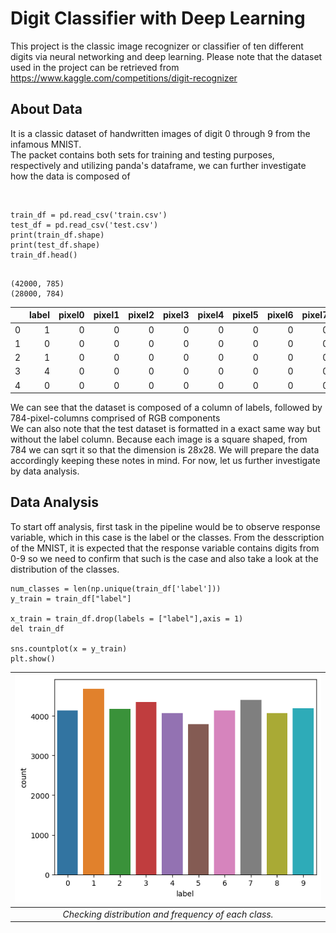 # Digit Classifier with Deep Learning

This project is the classic image recognizer or classifier of ten different digits via neural networking and deep learning.
Please note that the dataset used in the project can be retrieved from <a href>https://www.kaggle.com/competitions/digit-recognizer

## About Data
<p>It is a classic dataset of handwritten images of digit 0 through 9 from the infamous MNIST.<br>
The packet contains both sets for training and testing purposes, respectively and utilizing panda's dataframe, we can further investigate how the data is composed of </p>
<br>
  
```python3
train_df = pd.read_csv('train.csv')
test_df = pd.read_csv('test.csv')
print(train_df.shape)
print(test_df.shape)
train_df.head()
  
```
```
(42000, 785)
(28000, 784)
```

  
|    |   label |   pixel0 |   pixel1 |   pixel2 |   pixel3 |   pixel4 |   pixel5 |   pixel6 |   pixel7 |   pixel8 |   pixel9 |   pixel10 |   pixel11 |   pixel12 |   pixel13 |   pixel14 |   pixel15 |   pixel16 |   pixel17 |   pixel18 |   pixel19 |   pixel20 |   pixel21 |   pixel22 |   pixel23 |   pixel24 |   pixel25 |   pixel26 |   pixel27 |   pixel28 |   pixel29 |   pixel30 |   pixel31 |   pixel32 |   pixel33 |   pixel34 |   pixel35 |   pixel36 |   pixel37 |   pixel38 |   pixel39 |   pixel40 |   pixel41 |   pixel42 |   pixel43 |   pixel44 |   pixel45 |   pixel46 |   pixel47 |   pixel48 |   pixel49 |   pixel50 |   pixel51 |   pixel52 |   pixel53 |   pixel54 |   pixel55 |   pixel56 |   pixel57 |   pixel58 |   pixel59 |   pixel60 |   pixel61 |   pixel62 |   pixel63 |   pixel64 |   pixel65 |   pixel66 |   pixel67 |   pixel68 |   pixel69 |   pixel70 |   pixel71 |   pixel72 |   pixel73 |   pixel74 |   pixel75 |   pixel76 |   pixel77 |   pixel78 |   pixel79 |   pixel80 |   pixel81 |   pixel82 |   pixel83 |   pixel84 |   pixel85 |   pixel86 |   pixel87 |   pixel88 |   pixel89 |   pixel90 |   pixel91 |   pixel92 |   pixel93 |   pixel94 |   pixel95 |   pixel96 |   pixel97 |   pixel98 |   pixel99 |   pixel100 |   pixel101 |   pixel102 |   pixel103 |   pixel104 |   pixel105 |   pixel106 |   pixel107 |   pixel108 |   pixel109 |   pixel110 |   pixel111 |   pixel112 |   pixel113 |   pixel114 |   pixel115 |   pixel116 |   pixel117 |   pixel118 |   pixel119 |   pixel120 |   pixel121 |   pixel122 |   pixel123 |   pixel124 |   pixel125 |   pixel126 |   pixel127 |   pixel128 |   pixel129 |   pixel130 |   pixel131 |   pixel132 |   pixel133 |   pixel134 |   pixel135 |   pixel136 |   pixel137 |   pixel138 |   pixel139 |   pixel140 |   pixel141 |   pixel142 |   pixel143 |   pixel144 |   pixel145 |   pixel146 |   pixel147 |   pixel148 |   pixel149 |   pixel150 |   pixel151 |   pixel152 |   pixel153 |   pixel154 |   pixel155 |   pixel156 |   pixel157 |   pixel158 |   pixel159 |   pixel160 |   pixel161 |   pixel162 |   pixel163 |   pixel164 |   pixel165 |   pixel166 |   pixel167 |   pixel168 |   pixel169 |   pixel170 |   pixel171 |   pixel172 |   pixel173 |   pixel174 |   pixel175 |   pixel176 |   pixel177 |   pixel178 |   pixel179 |   pixel180 |   pixel181 |   pixel182 |   pixel183 |   pixel184 |   pixel185 |   pixel186 |   pixel187 |   pixel188 |   pixel189 |   pixel190 |   pixel191 |   pixel192 |   pixel193 |   pixel194 |   pixel195 |   pixel196 |   pixel197 |   pixel198 |   pixel199 |   pixel200 |   pixel201 |   pixel202 |   pixel203 |   pixel204 |   pixel205 |   pixel206 |   pixel207 |   pixel208 |   pixel209 |   pixel210 |   pixel211 |   pixel212 |   pixel213 |   pixel214 |   pixel215 |   pixel216 |   pixel217 |   pixel218 |   pixel219 |   pixel220 |   pixel221 |   pixel222 |   pixel223 |   pixel224 |   pixel225 |   pixel226 |   pixel227 |   pixel228 |   pixel229 |   pixel230 |   pixel231 |   pixel232 |   pixel233 |   pixel234 |   pixel235 |   pixel236 |   pixel237 |   pixel238 |   pixel239 |   pixel240 |   pixel241 |   pixel242 |   pixel243 |   pixel244 |   pixel245 |   pixel246 |   pixel247 |   pixel248 |   pixel249 |   pixel250 |   pixel251 |   pixel252 |   pixel253 |   pixel254 |   pixel255 |   pixel256 |   pixel257 |   pixel258 |   pixel259 |   pixel260 |   pixel261 |   pixel262 |   pixel263 |   pixel264 |   pixel265 |   pixel266 |   pixel267 |   pixel268 |   pixel269 |   pixel270 |   pixel271 |   pixel272 |   pixel273 |   pixel274 |   pixel275 |   pixel276 |   pixel277 |   pixel278 |   pixel279 |   pixel280 |   pixel281 |   pixel282 |   pixel283 |   pixel284 |   pixel285 |   pixel286 |   pixel287 |   pixel288 |   pixel289 |   pixel290 |   pixel291 |   pixel292 |   pixel293 |   pixel294 |   pixel295 |   pixel296 |   pixel297 |   pixel298 |   pixel299 |   pixel300 |   pixel301 |   pixel302 |   pixel303 |   pixel304 |   pixel305 |   pixel306 |   pixel307 |   pixel308 |   pixel309 |   pixel310 |   pixel311 |   pixel312 |   pixel313 |   pixel314 |   pixel315 |   pixel316 |   pixel317 |   pixel318 |   pixel319 |   pixel320 |   pixel321 |   pixel322 |   pixel323 |   pixel324 |   pixel325 |   pixel326 |   pixel327 |   pixel328 |   pixel329 |   pixel330 |   pixel331 |   pixel332 |   pixel333 |   pixel334 |   pixel335 |   pixel336 |   pixel337 |   pixel338 |   pixel339 |   pixel340 |   pixel341 |   pixel342 |   pixel343 |   pixel344 |   pixel345 |   pixel346 |   pixel347 |   pixel348 |   pixel349 |   pixel350 |   pixel351 |   pixel352 |   pixel353 |   pixel354 |   pixel355 |   pixel356 |   pixel357 |   pixel358 |   pixel359 |   pixel360 |   pixel361 |   pixel362 |   pixel363 |   pixel364 |   pixel365 |   pixel366 |   pixel367 |   pixel368 |   pixel369 |   pixel370 |   pixel371 |   pixel372 |   pixel373 |   pixel374 |   pixel375 |   pixel376 |   pixel377 |   pixel378 |   pixel379 |   pixel380 |   pixel381 |   pixel382 |   pixel383 |   pixel384 |   pixel385 |   pixel386 |   pixel387 |   pixel388 |   pixel389 |   pixel390 |   pixel391 |   pixel392 |   pixel393 |   pixel394 |   pixel395 |   pixel396 |   pixel397 |   pixel398 |   pixel399 |   pixel400 |   pixel401 |   pixel402 |   pixel403 |   pixel404 |   pixel405 |   pixel406 |   pixel407 |   pixel408 |   pixel409 |   pixel410 |   pixel411 |   pixel412 |   pixel413 |   pixel414 |   pixel415 |   pixel416 |   pixel417 |   pixel418 |   pixel419 |   pixel420 |   pixel421 |   pixel422 |   pixel423 |   pixel424 |   pixel425 |   pixel426 |   pixel427 |   pixel428 |   pixel429 |   pixel430 |   pixel431 |   pixel432 |   pixel433 |   pixel434 |   pixel435 |   pixel436 |   pixel437 |   pixel438 |   pixel439 |   pixel440 |   pixel441 |   pixel442 |   pixel443 |   pixel444 |   pixel445 |   pixel446 |   pixel447 |   pixel448 |   pixel449 |   pixel450 |   pixel451 |   pixel452 |   pixel453 |   pixel454 |   pixel455 |   pixel456 |   pixel457 |   pixel458 |   pixel459 |   pixel460 |   pixel461 |   pixel462 |   pixel463 |   pixel464 |   pixel465 |   pixel466 |   pixel467 |   pixel468 |   pixel469 |   pixel470 |   pixel471 |   pixel472 |   pixel473 |   pixel474 |   pixel475 |   pixel476 |   pixel477 |   pixel478 |   pixel479 |   pixel480 |   pixel481 |   pixel482 |   pixel483 |   pixel484 |   pixel485 |   pixel486 |   pixel487 |   pixel488 |   pixel489 |   pixel490 |   pixel491 |   pixel492 |   pixel493 |   pixel494 |   pixel495 |   pixel496 |   pixel497 |   pixel498 |   pixel499 |   pixel500 |   pixel501 |   pixel502 |   pixel503 |   pixel504 |   pixel505 |   pixel506 |   pixel507 |   pixel508 |   pixel509 |   pixel510 |   pixel511 |   pixel512 |   pixel513 |   pixel514 |   pixel515 |   pixel516 |   pixel517 |   pixel518 |   pixel519 |   pixel520 |   pixel521 |   pixel522 |   pixel523 |   pixel524 |   pixel525 |   pixel526 |   pixel527 |   pixel528 |   pixel529 |   pixel530 |   pixel531 |   pixel532 |   pixel533 |   pixel534 |   pixel535 |   pixel536 |   pixel537 |   pixel538 |   pixel539 |   pixel540 |   pixel541 |   pixel542 |   pixel543 |   pixel544 |   pixel545 |   pixel546 |   pixel547 |   pixel548 |   pixel549 |   pixel550 |   pixel551 |   pixel552 |   pixel553 |   pixel554 |   pixel555 |   pixel556 |   pixel557 |   pixel558 |   pixel559 |   pixel560 |   pixel561 |   pixel562 |   pixel563 |   pixel564 |   pixel565 |   pixel566 |   pixel567 |   pixel568 |   pixel569 |   pixel570 |   pixel571 |   pixel572 |   pixel573 |   pixel574 |   pixel575 |   pixel576 |   pixel577 |   pixel578 |   pixel579 |   pixel580 |   pixel581 |   pixel582 |   pixel583 |   pixel584 |   pixel585 |   pixel586 |   pixel587 |   pixel588 |   pixel589 |   pixel590 |   pixel591 |   pixel592 |   pixel593 |   pixel594 |   pixel595 |   pixel596 |   pixel597 |   pixel598 |   pixel599 |   pixel600 |   pixel601 |   pixel602 |   pixel603 |   pixel604 |   pixel605 |   pixel606 |   pixel607 |   pixel608 |   pixel609 |   pixel610 |   pixel611 |   pixel612 |   pixel613 |   pixel614 |   pixel615 |   pixel616 |   pixel617 |   pixel618 |   pixel619 |   pixel620 |   pixel621 |   pixel622 |   pixel623 |   pixel624 |   pixel625 |   pixel626 |   pixel627 |   pixel628 |   pixel629 |   pixel630 |   pixel631 |   pixel632 |   pixel633 |   pixel634 |   pixel635 |   pixel636 |   pixel637 |   pixel638 |   pixel639 |   pixel640 |   pixel641 |   pixel642 |   pixel643 |   pixel644 |   pixel645 |   pixel646 |   pixel647 |   pixel648 |   pixel649 |   pixel650 |   pixel651 |   pixel652 |   pixel653 |   pixel654 |   pixel655 |   pixel656 |   pixel657 |   pixel658 |   pixel659 |   pixel660 |   pixel661 |   pixel662 |   pixel663 |   pixel664 |   pixel665 |   pixel666 |   pixel667 |   pixel668 |   pixel669 |   pixel670 |   pixel671 |   pixel672 |   pixel673 |   pixel674 |   pixel675 |   pixel676 |   pixel677 |   pixel678 |   pixel679 |   pixel680 |   pixel681 |   pixel682 |   pixel683 |   pixel684 |   pixel685 |   pixel686 |   pixel687 |   pixel688 |   pixel689 |   pixel690 |   pixel691 |   pixel692 |   pixel693 |   pixel694 |   pixel695 |   pixel696 |   pixel697 |   pixel698 |   pixel699 |   pixel700 |   pixel701 |   pixel702 |   pixel703 |   pixel704 |   pixel705 |   pixel706 |   pixel707 |   pixel708 |   pixel709 |   pixel710 |   pixel711 |   pixel712 |   pixel713 |   pixel714 |   pixel715 |   pixel716 |   pixel717 |   pixel718 |   pixel719 |   pixel720 |   pixel721 |   pixel722 |   pixel723 |   pixel724 |   pixel725 |   pixel726 |   pixel727 |   pixel728 |   pixel729 |   pixel730 |   pixel731 |   pixel732 |   pixel733 |   pixel734 |   pixel735 |   pixel736 |   pixel737 |   pixel738 |   pixel739 |   pixel740 |   pixel741 |   pixel742 |   pixel743 |   pixel744 |   pixel745 |   pixel746 |   pixel747 |   pixel748 |   pixel749 |   pixel750 |   pixel751 |   pixel752 |   pixel753 |   pixel754 |   pixel755 |   pixel756 |   pixel757 |   pixel758 |   pixel759 |   pixel760 |   pixel761 |   pixel762 |   pixel763 |   pixel764 |   pixel765 |   pixel766 |   pixel767 |   pixel768 |   pixel769 |   pixel770 |   pixel771 |   pixel772 |   pixel773 |   pixel774 |   pixel775 |   pixel776 |   pixel777 |   pixel778 |   pixel779 |   pixel780 |   pixel781 |   pixel782 |   pixel783 |
|---:|--------:|---------:|---------:|---------:|---------:|---------:|---------:|---------:|---------:|---------:|---------:|----------:|----------:|----------:|----------:|----------:|----------:|----------:|----------:|----------:|----------:|----------:|----------:|----------:|----------:|----------:|----------:|----------:|----------:|----------:|----------:|----------:|----------:|----------:|----------:|----------:|----------:|----------:|----------:|----------:|----------:|----------:|----------:|----------:|----------:|----------:|----------:|----------:|----------:|----------:|----------:|----------:|----------:|----------:|----------:|----------:|----------:|----------:|----------:|----------:|----------:|----------:|----------:|----------:|----------:|----------:|----------:|----------:|----------:|----------:|----------:|----------:|----------:|----------:|----------:|----------:|----------:|----------:|----------:|----------:|----------:|----------:|----------:|----------:|----------:|----------:|----------:|----------:|----------:|----------:|----------:|----------:|----------:|----------:|----------:|----------:|----------:|----------:|----------:|----------:|----------:|-----------:|-----------:|-----------:|-----------:|-----------:|-----------:|-----------:|-----------:|-----------:|-----------:|-----------:|-----------:|-----------:|-----------:|-----------:|-----------:|-----------:|-----------:|-----------:|-----------:|-----------:|-----------:|-----------:|-----------:|-----------:|-----------:|-----------:|-----------:|-----------:|-----------:|-----------:|-----------:|-----------:|-----------:|-----------:|-----------:|-----------:|-----------:|-----------:|-----------:|-----------:|-----------:|-----------:|-----------:|-----------:|-----------:|-----------:|-----------:|-----------:|-----------:|-----------:|-----------:|-----------:|-----------:|-----------:|-----------:|-----------:|-----------:|-----------:|-----------:|-----------:|-----------:|-----------:|-----------:|-----------:|-----------:|-----------:|-----------:|-----------:|-----------:|-----------:|-----------:|-----------:|-----------:|-----------:|-----------:|-----------:|-----------:|-----------:|-----------:|-----------:|-----------:|-----------:|-----------:|-----------:|-----------:|-----------:|-----------:|-----------:|-----------:|-----------:|-----------:|-----------:|-----------:|-----------:|-----------:|-----------:|-----------:|-----------:|-----------:|-----------:|-----------:|-----------:|-----------:|-----------:|-----------:|-----------:|-----------:|-----------:|-----------:|-----------:|-----------:|-----------:|-----------:|-----------:|-----------:|-----------:|-----------:|-----------:|-----------:|-----------:|-----------:|-----------:|-----------:|-----------:|-----------:|-----------:|-----------:|-----------:|-----------:|-----------:|-----------:|-----------:|-----------:|-----------:|-----------:|-----------:|-----------:|-----------:|-----------:|-----------:|-----------:|-----------:|-----------:|-----------:|-----------:|-----------:|-----------:|-----------:|-----------:|-----------:|-----------:|-----------:|-----------:|-----------:|-----------:|-----------:|-----------:|-----------:|-----------:|-----------:|-----------:|-----------:|-----------:|-----------:|-----------:|-----------:|-----------:|-----------:|-----------:|-----------:|-----------:|-----------:|-----------:|-----------:|-----------:|-----------:|-----------:|-----------:|-----------:|-----------:|-----------:|-----------:|-----------:|-----------:|-----------:|-----------:|-----------:|-----------:|-----------:|-----------:|-----------:|-----------:|-----------:|-----------:|-----------:|-----------:|-----------:|-----------:|-----------:|-----------:|-----------:|-----------:|-----------:|-----------:|-----------:|-----------:|-----------:|-----------:|-----------:|-----------:|-----------:|-----------:|-----------:|-----------:|-----------:|-----------:|-----------:|-----------:|-----------:|-----------:|-----------:|-----------:|-----------:|-----------:|-----------:|-----------:|-----------:|-----------:|-----------:|-----------:|-----------:|-----------:|-----------:|-----------:|-----------:|-----------:|-----------:|-----------:|-----------:|-----------:|-----------:|-----------:|-----------:|-----------:|-----------:|-----------:|-----------:|-----------:|-----------:|-----------:|-----------:|-----------:|-----------:|-----------:|-----------:|-----------:|-----------:|-----------:|-----------:|-----------:|-----------:|-----------:|-----------:|-----------:|-----------:|-----------:|-----------:|-----------:|-----------:|-----------:|-----------:|-----------:|-----------:|-----------:|-----------:|-----------:|-----------:|-----------:|-----------:|-----------:|-----------:|-----------:|-----------:|-----------:|-----------:|-----------:|-----------:|-----------:|-----------:|-----------:|-----------:|-----------:|-----------:|-----------:|-----------:|-----------:|-----------:|-----------:|-----------:|-----------:|-----------:|-----------:|-----------:|-----------:|-----------:|-----------:|-----------:|-----------:|-----------:|-----------:|-----------:|-----------:|-----------:|-----------:|-----------:|-----------:|-----------:|-----------:|-----------:|-----------:|-----------:|-----------:|-----------:|-----------:|-----------:|-----------:|-----------:|-----------:|-----------:|-----------:|-----------:|-----------:|-----------:|-----------:|-----------:|-----------:|-----------:|-----------:|-----------:|-----------:|-----------:|-----------:|-----------:|-----------:|-----------:|-----------:|-----------:|-----------:|-----------:|-----------:|-----------:|-----------:|-----------:|-----------:|-----------:|-----------:|-----------:|-----------:|-----------:|-----------:|-----------:|-----------:|-----------:|-----------:|-----------:|-----------:|-----------:|-----------:|-----------:|-----------:|-----------:|-----------:|-----------:|-----------:|-----------:|-----------:|-----------:|-----------:|-----------:|-----------:|-----------:|-----------:|-----------:|-----------:|-----------:|-----------:|-----------:|-----------:|-----------:|-----------:|-----------:|-----------:|-----------:|-----------:|-----------:|-----------:|-----------:|-----------:|-----------:|-----------:|-----------:|-----------:|-----------:|-----------:|-----------:|-----------:|-----------:|-----------:|-----------:|-----------:|-----------:|-----------:|-----------:|-----------:|-----------:|-----------:|-----------:|-----------:|-----------:|-----------:|-----------:|-----------:|-----------:|-----------:|-----------:|-----------:|-----------:|-----------:|-----------:|-----------:|-----------:|-----------:|-----------:|-----------:|-----------:|-----------:|-----------:|-----------:|-----------:|-----------:|-----------:|-----------:|-----------:|-----------:|-----------:|-----------:|-----------:|-----------:|-----------:|-----------:|-----------:|-----------:|-----------:|-----------:|-----------:|-----------:|-----------:|-----------:|-----------:|-----------:|-----------:|-----------:|-----------:|-----------:|-----------:|-----------:|-----------:|-----------:|-----------:|-----------:|-----------:|-----------:|-----------:|-----------:|-----------:|-----------:|-----------:|-----------:|-----------:|-----------:|-----------:|-----------:|-----------:|-----------:|-----------:|-----------:|-----------:|-----------:|-----------:|-----------:|-----------:|-----------:|-----------:|-----------:|-----------:|-----------:|-----------:|-----------:|-----------:|-----------:|-----------:|-----------:|-----------:|-----------:|-----------:|-----------:|-----------:|-----------:|-----------:|-----------:|-----------:|-----------:|-----------:|-----------:|-----------:|-----------:|-----------:|-----------:|-----------:|-----------:|-----------:|-----------:|-----------:|-----------:|-----------:|-----------:|-----------:|-----------:|-----------:|-----------:|-----------:|-----------:|-----------:|-----------:|-----------:|-----------:|-----------:|-----------:|-----------:|-----------:|-----------:|-----------:|-----------:|-----------:|-----------:|-----------:|-----------:|-----------:|-----------:|-----------:|-----------:|-----------:|-----------:|-----------:|-----------:|-----------:|-----------:|-----------:|-----------:|-----------:|-----------:|-----------:|-----------:|-----------:|-----------:|-----------:|-----------:|-----------:|-----------:|-----------:|-----------:|-----------:|-----------:|-----------:|-----------:|-----------:|-----------:|-----------:|-----------:|-----------:|-----------:|-----------:|-----------:|-----------:|-----------:|-----------:|-----------:|-----------:|-----------:|-----------:|-----------:|-----------:|-----------:|-----------:|-----------:|-----------:|-----------:|-----------:|-----------:|-----------:|-----------:|-----------:|-----------:|-----------:|-----------:|-----------:|-----------:|-----------:|-----------:|-----------:|-----------:|-----------:|-----------:|-----------:|-----------:|-----------:|-----------:|-----------:|-----------:|-----------:|-----------:|-----------:|-----------:|-----------:|-----------:|-----------:|-----------:|-----------:|-----------:|-----------:|-----------:|-----------:|-----------:|-----------:|-----------:|-----------:|-----------:|-----------:|-----------:|-----------:|-----------:|-----------:|-----------:|-----------:|-----------:|-----------:|-----------:|-----------:|-----------:|-----------:|-----------:|-----------:|-----------:|-----------:|-----------:|-----------:|-----------:|-----------:|-----------:|-----------:|-----------:|-----------:|-----------:|-----------:|-----------:|-----------:|-----------:|-----------:|-----------:|-----------:|-----------:|-----------:|-----------:|-----------:|-----------:|-----------:|-----------:|-----------:|-----------:|-----------:|-----------:|-----------:|-----------:|
|  0 |       1 |        0 |        0 |        0 |        0 |        0 |        0 |        0 |        0 |        0 |        0 |         0 |         0 |         0 |         0 |         0 |         0 |         0 |         0 |         0 |         0 |         0 |         0 |         0 |         0 |         0 |         0 |         0 |         0 |         0 |         0 |         0 |         0 |         0 |         0 |         0 |         0 |         0 |         0 |         0 |         0 |         0 |         0 |         0 |         0 |         0 |         0 |         0 |         0 |         0 |         0 |         0 |         0 |         0 |         0 |         0 |         0 |         0 |         0 |         0 |         0 |         0 |         0 |         0 |         0 |         0 |         0 |         0 |         0 |         0 |         0 |         0 |         0 |         0 |         0 |         0 |         0 |         0 |         0 |         0 |         0 |         0 |         0 |         0 |         0 |         0 |         0 |         0 |         0 |         0 |         0 |         0 |         0 |         0 |         0 |         0 |         0 |         0 |         0 |         0 |         0 |          0 |          0 |          0 |          0 |          0 |          0 |          0 |          0 |          0 |          0 |          0 |          0 |          0 |          0 |          0 |          0 |          0 |          0 |          0 |          0 |          0 |          0 |          0 |          0 |          0 |          0 |          0 |          0 |          0 |          0 |          0 |          0 |        188 |        255 |         94 |          0 |          0 |          0 |          0 |          0 |          0 |          0 |          0 |          0 |          0 |          0 |          0 |          0 |          0 |          0 |          0 |          0 |          0 |          0 |          0 |          0 |          0 |          0 |          0 |        191 |        250 |        253 |         93 |          0 |          0 |          0 |          0 |          0 |          0 |          0 |          0 |          0 |          0 |          0 |          0 |          0 |          0 |          0 |          0 |          0 |          0 |          0 |          0 |          0 |          0 |          0 |        123 |        248 |        253 |        167 |         10 |          0 |          0 |          0 |          0 |          0 |          0 |          0 |          0 |          0 |          0 |          0 |          0 |          0 |          0 |          0 |          0 |          0 |          0 |          0 |          0 |          0 |          0 |         80 |        247 |        253 |        208 |         13 |          0 |          0 |          0 |          0 |          0 |          0 |          0 |          0 |          0 |          0 |          0 |          0 |          0 |          0 |          0 |          0 |          0 |          0 |          0 |          0 |          0 |          0 |         29 |        207 |        253 |        235 |         77 |          0 |          0 |          0 |          0 |          0 |          0 |          0 |          0 |          0 |          0 |          0 |          0 |          0 |          0 |          0 |          0 |          0 |          0 |          0 |          0 |          0 |          0 |         54 |        209 |        253 |        253 |         88 |          0 |          0 |          0 |          0 |          0 |          0 |          0 |          0 |          0 |          0 |          0 |          0 |          0 |          0 |          0 |          0 |          0 |          0 |          0 |          0 |          0 |          0 |         93 |        254 |        253 |        238 |        170 |         17 |          0 |          0 |          0 |          0 |          0 |          0 |          0 |          0 |          0 |          0 |          0 |          0 |          0 |          0 |          0 |          0 |          0 |          0 |          0 |          0 |          0 |         23 |        210 |        254 |        253 |        159 |          0 |          0 |          0 |          0 |          0 |          0 |          0 |          0 |          0 |          0 |          0 |          0 |          0 |          0 |          0 |          0 |          0 |          0 |          0 |          0 |          0 |          0 |         16 |        209 |        253 |        254 |        240 |         81 |          0 |          0 |          0 |          0 |          0 |          0 |          0 |          0 |          0 |          0 |          0 |          0 |          0 |          0 |          0 |          0 |          0 |          0 |          0 |          0 |          0 |          0 |         27 |        253 |        253 |        254 |         13 |          0 |          0 |          0 |          0 |          0 |          0 |          0 |          0 |          0 |          0 |          0 |          0 |          0 |          0 |          0 |          0 |          0 |          0 |          0 |          0 |          0 |          0 |         20 |        206 |        254 |        254 |        198 |          7 |          0 |          0 |          0 |          0 |          0 |          0 |          0 |          0 |          0 |          0 |          0 |          0 |          0 |          0 |          0 |          0 |          0 |          0 |          0 |          0 |          0 |          0 |        168 |        253 |        253 |        196 |          7 |          0 |          0 |          0 |          0 |          0 |          0 |          0 |          0 |          0 |          0 |          0 |          0 |          0 |          0 |          0 |          0 |          0 |          0 |          0 |          0 |          0 |          0 |         20 |        203 |        253 |        248 |         76 |          0 |          0 |          0 |          0 |          0 |          0 |          0 |          0 |          0 |          0 |          0 |          0 |          0 |          0 |          0 |          0 |          0 |          0 |          0 |          0 |          0 |          0 |         22 |        188 |        253 |        245 |         93 |          0 |          0 |          0 |          0 |          0 |          0 |          0 |          0 |          0 |          0 |          0 |          0 |          0 |          0 |          0 |          0 |          0 |          0 |          0 |          0 |          0 |          0 |          0 |        103 |        253 |        253 |        191 |          0 |          0 |          0 |          0 |          0 |          0 |          0 |          0 |          0 |          0 |          0 |          0 |          0 |          0 |          0 |          0 |          0 |          0 |          0 |          0 |          0 |          0 |          0 |         89 |        240 |        253 |        195 |         25 |          0 |          0 |          0 |          0 |          0 |          0 |          0 |          0 |          0 |          0 |          0 |          0 |          0 |          0 |          0 |          0 |          0 |          0 |          0 |          0 |          0 |          0 |         15 |        220 |        253 |        253 |         80 |          0 |          0 |          0 |          0 |          0 |          0 |          0 |          0 |          0 |          0 |          0 |          0 |          0 |          0 |          0 |          0 |          0 |          0 |          0 |          0 |          0 |          0 |          0 |         94 |        253 |        253 |        253 |         94 |          0 |          0 |          0 |          0 |          0 |          0 |          0 |          0 |          0 |          0 |          0 |          0 |          0 |          0 |          0 |          0 |          0 |          0 |          0 |          0 |          0 |          0 |          0 |         89 |        251 |        253 |        250 |        131 |          0 |          0 |          0 |          0 |          0 |          0 |          0 |          0 |          0 |          0 |          0 |          0 |          0 |          0 |          0 |          0 |          0 |          0 |          0 |          0 |          0 |          0 |          0 |          0 |        214 |        218 |         95 |          0 |          0 |          0 |          0 |          0 |          0 |          0 |          0 |          0 |          0 |          0 |          0 |          0 |          0 |          0 |          0 |          0 |          0 |          0 |          0 |          0 |          0 |          0 |          0 |          0 |          0 |          0 |          0 |          0 |          0 |          0 |          0 |          0 |          0 |          0 |          0 |          0 |          0 |          0 |          0 |          0 |          0 |          0 |          0 |          0 |          0 |          0 |          0 |          0 |          0 |          0 |          0 |          0 |          0 |          0 |          0 |          0 |          0 |          0 |          0 |          0 |          0 |          0 |          0 |          0 |          0 |          0 |          0 |          0 |          0 |          0 |          0 |          0 |          0 |          0 |          0 |          0 |          0 |          0 |          0 |          0 |          0 |          0 |          0 |          0 |          0 |          0 |          0 |          0 |          0 |          0 |          0 |          0 |          0 |          0 |          0 |          0 |          0 |          0 |          0 |          0 |          0 |          0 |          0 |          0 |          0 |          0 |          0 |          0 |          0 |          0 |          0 |          0 |          0 |          0 |          0 |          0 |          0 |          0 |          0 |          0 |          0 |          0 |          0 |          0 |          0 |          0 |          0 |          0 |
|  1 |       0 |        0 |        0 |        0 |        0 |        0 |        0 |        0 |        0 |        0 |        0 |         0 |         0 |         0 |         0 |         0 |         0 |         0 |         0 |         0 |         0 |         0 |         0 |         0 |         0 |         0 |         0 |         0 |         0 |         0 |         0 |         0 |         0 |         0 |         0 |         0 |         0 |         0 |         0 |         0 |         0 |         0 |         0 |         0 |         0 |         0 |         0 |         0 |         0 |         0 |         0 |         0 |         0 |         0 |         0 |         0 |         0 |         0 |         0 |         0 |         0 |         0 |         0 |         0 |         0 |         0 |         0 |         0 |         0 |         0 |         0 |         0 |         0 |         0 |         0 |         0 |         0 |         0 |         0 |         0 |         0 |         0 |         0 |         0 |         0 |         0 |         0 |         0 |         0 |         0 |         0 |         0 |         0 |         0 |         0 |         0 |         0 |         0 |         0 |         0 |         0 |          0 |          0 |          0 |          0 |          0 |          0 |          0 |          0 |          0 |          0 |          0 |          0 |          0 |          0 |          0 |          0 |          0 |          0 |          0 |          0 |          0 |          0 |         18 |         30 |        137 |        137 |        192 |         86 |         72 |          1 |          0 |          0 |          0 |          0 |          0 |          0 |          0 |          0 |          0 |          0 |          0 |          0 |          0 |          0 |          0 |          0 |          0 |          0 |         13 |         86 |        250 |        254 |        254 |        254 |        254 |        217 |        246 |        151 |         32 |          0 |          0 |          0 |          0 |          0 |          0 |          0 |          0 |          0 |          0 |          0 |          0 |          0 |          0 |          0 |          0 |         16 |        179 |        254 |        254 |        254 |        254 |        254 |        254 |        254 |        254 |        254 |        231 |         54 |         15 |          0 |          0 |          0 |          0 |          0 |          0 |          0 |          0 |          0 |          0 |          0 |          0 |          0 |          0 |         72 |        254 |        254 |        254 |        254 |        254 |        254 |        254 |        254 |        254 |        254 |        254 |        254 |        104 |          0 |          0 |          0 |          0 |          0 |          0 |          0 |          0 |          0 |          0 |          0 |          0 |          0 |         61 |        191 |        254 |        254 |        254 |        254 |        254 |        109 |         83 |        199 |        254 |        254 |        254 |        254 |        243 |         85 |          0 |          0 |          0 |          0 |          0 |          0 |          0 |          0 |          0 |          0 |          0 |          0 |        172 |        254 |        254 |        254 |        202 |        147 |        147 |         45 |          0 |         11 |         29 |        200 |        254 |        254 |        254 |        171 |          0 |          0 |          0 |          0 |          0 |          0 |          0 |          0 |          0 |          0 |          0 |          1 |        174 |        254 |        254 |         89 |         67 |          0 |          0 |          0 |          0 |          0 |          0 |        128 |        252 |        254 |        254 |        212 |         76 |          0 |          0 |          0 |          0 |          0 |          0 |          0 |          0 |          0 |          0 |         47 |        254 |        254 |        254 |         29 |          0 |          0 |          0 |          0 |          0 |          0 |          0 |          0 |         83 |        254 |        254 |        254 |        153 |          0 |          0 |          0 |          0 |          0 |          0 |          0 |          0 |          0 |          0 |         80 |        254 |        254 |        240 |         24 |          0 |          0 |          0 |          0 |          0 |          0 |          0 |          0 |         25 |        240 |        254 |        254 |        153 |          0 |          0 |          0 |          0 |          0 |          0 |          0 |          0 |          0 |          0 |         64 |        254 |        254 |        186 |          7 |          0 |          0 |          0 |          0 |          0 |          0 |          0 |          0 |          0 |        166 |        254 |        254 |        224 |         12 |          0 |          0 |          0 |          0 |          0 |          0 |          0 |          0 |         14 |        232 |        254 |        254 |        254 |         29 |          0 |          0 |          0 |          0 |          0 |          0 |          0 |          0 |          0 |         75 |        254 |        254 |        254 |         17 |          0 |          0 |          0 |          0 |          0 |          0 |          0 |          0 |         18 |        254 |        254 |        254 |        254 |         29 |          0 |          0 |          0 |          0 |          0 |          0 |          0 |          0 |          0 |         48 |        254 |        254 |        254 |         17 |          0 |          0 |          0 |          0 |          0 |          0 |          0 |          0 |          2 |        163 |        254 |        254 |        254 |         29 |          0 |          0 |          0 |          0 |          0 |          0 |          0 |          0 |          0 |         48 |        254 |        254 |        254 |         17 |          0 |          0 |          0 |          0 |          0 |          0 |          0 |          0 |          0 |         94 |        254 |        254 |        254 |        200 |         12 |          0 |          0 |          0 |          0 |          0 |          0 |          0 |         16 |        209 |        254 |        254 |        150 |          1 |          0 |          0 |          0 |          0 |          0 |          0 |          0 |          0 |          0 |         15 |        206 |        254 |        254 |        254 |        202 |         66 |          0 |          0 |          0 |          0 |          0 |         21 |        161 |        254 |        254 |        245 |         31 |          0 |          0 |          0 |          0 |          0 |          0 |          0 |          0 |          0 |          0 |          0 |         60 |        212 |        254 |        254 |        254 |        194 |         48 |         48 |         34 |         41 |         48 |        209 |        254 |        254 |        254 |        171 |          0 |          0 |          0 |          0 |          0 |          0 |          0 |          0 |          0 |          0 |          0 |          0 |          0 |         86 |        243 |        254 |        254 |        254 |        254 |        254 |        233 |        243 |        254 |        254 |        254 |        254 |        254 |         86 |          0 |          0 |          0 |          0 |          0 |          0 |          0 |          0 |          0 |          0 |          0 |          0 |          0 |          0 |        114 |        254 |        254 |        254 |        254 |        254 |        254 |        254 |        254 |        254 |        254 |        239 |         86 |         11 |          0 |          0 |          0 |          0 |          0 |          0 |          0 |          0 |          0 |          0 |          0 |          0 |          0 |          0 |         13 |        182 |        254 |        254 |        254 |        254 |        254 |        254 |        254 |        254 |        243 |         70 |          0 |          0 |          0 |          0 |          0 |          0 |          0 |          0 |          0 |          0 |          0 |          0 |          0 |          0 |          0 |          0 |          0 |          8 |         76 |        146 |        254 |        255 |        254 |        255 |        146 |         19 |         15 |          0 |          0 |          0 |          0 |          0 |          0 |          0 |          0 |          0 |          0 |          0 |          0 |          0 |          0 |          0 |          0 |          0 |          0 |          0 |          0 |          0 |          0 |          0 |          0 |          0 |          0 |          0 |          0 |          0 |          0 |          0 |          0 |          0 |          0 |          0 |          0 |          0 |          0 |          0 |          0 |          0 |          0 |          0 |          0 |          0 |          0 |          0 |          0 |          0 |          0 |          0 |          0 |          0 |          0 |          0 |          0 |          0 |          0 |          0 |          0 |          0 |          0 |          0 |          0 |          0 |          0 |          0 |          0 |          0 |          0 |          0 |          0 |          0 |          0 |          0 |          0 |          0 |          0 |          0 |          0 |          0 |          0 |          0 |          0 |          0 |          0 |          0 |          0 |          0 |          0 |          0 |          0 |          0 |          0 |          0 |          0 |          0 |          0 |          0 |          0 |          0 |          0 |          0 |          0 |          0 |          0 |          0 |          0 |          0 |          0 |          0 |          0 |          0 |          0 |          0 |          0 |          0 |          0 |          0 |          0 |          0 |
|  2 |       1 |        0 |        0 |        0 |        0 |        0 |        0 |        0 |        0 |        0 |        0 |         0 |         0 |         0 |         0 |         0 |         0 |         0 |         0 |         0 |         0 |         0 |         0 |         0 |         0 |         0 |         0 |         0 |         0 |         0 |         0 |         0 |         0 |         0 |         0 |         0 |         0 |         0 |         0 |         0 |         0 |         0 |         0 |         0 |         0 |         0 |         0 |         0 |         0 |         0 |         0 |         0 |         0 |         0 |         0 |         0 |         0 |         0 |         0 |         0 |         0 |         0 |         0 |         0 |         0 |         0 |         0 |         0 |         0 |         0 |         0 |         0 |         0 |         0 |         0 |         0 |         0 |         0 |         0 |         0 |         0 |         0 |         0 |         0 |         0 |         0 |         0 |         0 |         0 |         0 |         0 |         0 |         0 |         0 |         0 |         0 |         0 |         0 |         0 |         0 |         0 |          0 |          0 |          0 |          0 |          0 |          0 |          0 |          0 |          0 |          0 |          0 |          0 |          0 |          0 |          0 |          0 |          0 |          0 |          0 |          0 |          0 |          0 |          0 |          0 |          3 |        141 |        139 |          3 |          0 |          0 |          0 |          0 |          0 |          0 |          0 |          0 |          0 |          0 |          0 |          0 |          0 |          0 |          0 |          0 |          0 |          0 |          0 |          0 |          0 |          0 |          0 |          0 |          9 |        254 |        254 |          8 |          0 |          0 |          0 |          0 |          0 |          0 |          0 |          0 |          0 |          0 |          0 |          0 |          0 |          0 |          0 |          0 |          0 |          0 |          0 |          0 |          0 |          0 |          0 |          0 |          9 |        254 |        254 |          8 |          0 |          0 |          0 |          0 |          0 |          0 |          0 |          0 |          0 |          0 |          0 |          0 |          0 |          0 |          0 |          0 |          0 |          0 |          0 |          0 |          0 |          0 |          0 |          0 |          9 |        254 |        254 |        106 |          0 |          0 |          0 |          0 |          0 |          0 |          0 |          0 |          0 |          0 |          0 |          0 |          0 |          0 |          0 |          0 |          0 |          0 |          0 |          0 |          0 |          0 |          0 |          0 |          9 |        254 |        254 |        184 |          0 |          0 |          0 |          0 |          0 |          0 |          0 |          0 |          0 |          0 |          0 |          0 |          0 |          0 |          0 |          0 |          0 |          0 |          0 |          0 |          0 |          0 |          0 |          0 |          9 |        254 |        254 |        184 |          0 |          0 |          0 |          0 |          0 |          0 |          0 |          0 |          0 |          0 |          0 |          0 |          0 |          0 |          0 |          0 |          0 |          0 |          0 |          0 |          0 |          0 |          0 |          0 |          9 |        254 |        254 |        184 |          0 |          0 |          0 |          0 |          0 |          0 |          0 |          0 |          0 |          0 |          0 |          0 |          0 |          0 |          0 |          0 |          0 |          0 |          0 |          0 |          0 |          0 |          0 |          0 |          6 |        185 |        254 |        184 |          0 |          0 |          0 |          0 |          0 |          0 |          0 |          0 |          0 |          0 |          0 |          0 |          0 |          0 |          0 |          0 |          0 |          0 |          0 |          0 |          0 |          0 |          0 |          0 |          0 |         89 |        254 |        184 |          0 |          0 |          0 |          0 |          0 |          0 |          0 |          0 |          0 |          0 |          0 |          0 |          0 |          0 |          0 |          0 |          0 |          0 |          0 |          0 |          0 |          0 |          0 |          0 |          4 |        146 |        254 |        184 |          0 |          0 |          0 |          0 |          0 |          0 |          0 |          0 |          0 |          0 |          0 |          0 |          0 |          0 |          0 |          0 |          0 |          0 |          0 |          0 |          0 |          0 |          0 |          0 |          9 |        254 |        254 |        184 |          0 |          0 |          0 |          0 |          0 |          0 |          0 |          0 |          0 |          0 |          0 |          0 |          0 |          0 |          0 |          0 |          0 |          0 |          0 |          0 |          0 |          0 |          0 |          0 |          9 |        254 |        254 |        184 |          0 |          0 |          0 |          0 |          0 |          0 |          0 |          0 |          0 |          0 |          0 |          0 |          0 |          0 |          0 |          0 |          0 |          0 |          0 |          0 |          0 |          0 |          0 |          0 |          9 |        254 |        254 |        184 |          0 |          0 |          0 |          0 |          0 |          0 |          0 |          0 |          0 |          0 |          0 |          0 |          0 |          0 |          0 |          0 |          0 |          0 |          0 |          0 |          0 |          0 |          0 |          0 |          9 |        254 |        254 |        184 |          0 |          0 |          0 |          0 |          0 |          0 |          0 |          0 |          0 |          0 |          0 |          0 |          0 |          0 |          0 |          0 |          0 |          0 |          0 |          0 |          0 |          0 |          0 |          0 |          9 |        254 |        254 |        184 |          0 |          0 |          0 |          0 |          0 |          0 |          0 |          0 |          0 |          0 |          0 |          0 |          0 |          0 |          0 |          0 |          0 |          0 |          0 |          0 |          0 |          0 |          0 |          0 |        156 |        254 |        254 |        184 |          0 |          0 |          0 |          0 |          0 |          0 |          0 |          0 |          0 |          0 |          0 |          0 |          0 |          0 |          0 |          0 |          0 |          0 |          0 |          0 |          0 |          0 |          0 |          0 |        185 |        255 |        255 |        184 |          0 |          0 |          0 |          0 |          0 |          0 |          0 |          0 |          0 |          0 |          0 |          0 |          0 |          0 |          0 |          0 |          0 |          0 |          0 |          0 |          0 |          0 |          0 |          0 |        185 |        254 |        254 |        184 |          0 |          0 |          0 |          0 |          0 |          0 |          0 |          0 |          0 |          0 |          0 |          0 |          0 |          0 |          0 |          0 |          0 |          0 |          0 |          0 |          0 |          0 |          0 |          0 |        185 |        254 |        254 |        184 |          0 |          0 |          0 |          0 |          0 |          0 |          0 |          0 |          0 |          0 |          0 |          0 |          0 |          0 |          0 |          0 |          0 |          0 |          0 |          0 |          0 |          0 |          0 |          0 |         63 |        254 |        254 |         62 |          0 |          0 |          0 |          0 |          0 |          0 |          0 |          0 |          0 |          0 |          0 |          0 |          0 |          0 |          0 |          0 |          0 |          0 |          0 |          0 |          0 |          0 |          0 |          0 |          0 |          0 |          0 |          0 |          0 |          0 |          0 |          0 |          0 |          0 |          0 |          0 |          0 |          0 |          0 |          0 |          0 |          0 |          0 |          0 |          0 |          0 |          0 |          0 |          0 |          0 |          0 |          0 |          0 |          0 |          0 |          0 |          0 |          0 |          0 |          0 |          0 |          0 |          0 |          0 |          0 |          0 |          0 |          0 |          0 |          0 |          0 |          0 |          0 |          0 |          0 |          0 |          0 |          0 |          0 |          0 |          0 |          0 |          0 |          0 |          0 |          0 |          0 |          0 |          0 |          0 |          0 |          0 |          0 |          0 |          0 |          0 |          0 |          0 |          0 |          0 |          0 |          0 |          0 |          0 |          0 |          0 |          0 |          0 |          0 |          0 |          0 |          0 |          0 |          0 |          0 |          0 |          0 |          0 |          0 |          0 |          0 |          0 |          0 |          0 |
|  3 |       4 |        0 |        0 |        0 |        0 |        0 |        0 |        0 |        0 |        0 |        0 |         0 |         0 |         0 |         0 |         0 |         0 |         0 |         0 |         0 |         0 |         0 |         0 |         0 |         0 |         0 |         0 |         0 |         0 |         0 |         0 |         0 |         0 |         0 |         0 |         0 |         0 |         0 |         0 |         0 |         0 |         0 |         0 |         0 |         0 |         0 |         0 |         0 |         0 |         0 |         0 |         0 |         0 |         0 |         0 |         0 |         0 |         0 |         0 |         0 |         0 |         0 |         0 |         0 |         0 |         0 |         0 |         0 |         0 |         0 |         0 |         0 |         0 |         0 |         0 |         0 |         0 |         0 |         0 |         0 |         0 |         0 |         0 |         0 |         0 |         0 |         0 |         0 |         0 |         0 |         0 |         0 |         0 |         0 |         0 |         0 |         0 |         0 |         0 |         0 |         0 |          0 |          0 |          0 |          0 |          0 |          0 |          0 |          0 |          0 |          0 |          0 |          0 |          0 |          0 |          0 |          0 |          0 |          0 |          0 |          0 |          0 |          0 |          0 |          0 |          0 |          0 |          0 |          0 |          0 |          0 |          0 |          0 |          0 |          0 |          0 |          0 |          0 |          0 |          0 |          0 |          0 |          0 |          0 |          0 |          0 |          0 |        220 |        179 |          6 |          0 |          0 |          0 |          0 |          0 |          0 |          0 |          0 |          9 |         77 |          0 |          0 |          0 |          0 |          0 |          0 |          0 |          0 |          0 |          0 |          0 |          0 |          0 |          0 |          0 |         28 |        247 |         17 |          0 |          0 |          0 |          0 |          0 |          0 |          0 |          0 |         27 |        202 |          0 |          0 |          0 |          0 |          0 |          0 |          0 |          0 |          0 |          0 |          0 |          0 |          0 |          0 |          0 |          0 |        242 |        155 |          0 |          0 |          0 |          0 |          0 |          0 |          0 |          0 |         27 |        254 |         63 |          0 |          0 |          0 |          0 |          0 |          0 |          0 |          0 |          0 |          0 |          0 |          0 |          0 |          0 |          0 |        160 |        207 |          6 |          0 |          0 |          0 |          0 |          0 |          0 |          0 |         27 |        254 |         65 |          0 |          0 |          0 |          0 |          0 |          0 |          0 |          0 |          0 |          0 |          0 |          0 |          0 |          0 |          0 |        127 |        254 |         21 |          0 |          0 |          0 |          0 |          0 |          0 |          0 |         20 |        239 |         65 |          0 |          0 |          0 |          0 |          0 |          0 |          0 |          0 |          0 |          0 |          0 |          0 |          0 |          0 |          0 |         77 |        254 |         21 |          0 |          0 |          0 |          0 |          0 |          0 |          0 |          0 |        195 |         65 |          0 |          0 |          0 |          0 |          0 |          0 |          0 |          0 |          0 |          0 |          0 |          0 |          0 |          0 |          0 |         70 |        254 |         21 |          0 |          0 |          0 |          0 |          0 |          0 |          0 |          0 |        195 |        142 |          0 |          0 |          0 |          0 |          0 |          0 |          0 |          0 |          0 |          0 |          0 |          0 |          0 |          0 |          0 |         56 |        251 |         21 |          0 |          0 |          0 |          0 |          0 |          0 |          0 |          0 |        195 |        227 |          0 |          0 |          0 |          0 |          0 |          0 |          0 |          0 |          0 |          0 |          0 |          0 |          0 |          0 |          0 |          0 |        222 |        153 |          5 |          0 |          0 |          0 |          0 |          0 |          0 |          0 |        120 |        240 |         13 |          0 |          0 |          0 |          0 |          0 |          0 |          0 |          0 |          0 |          0 |          0 |          0 |          0 |          0 |          0 |         67 |        251 |         40 |          0 |          0 |          0 |          0 |          0 |          0 |          0 |         94 |        255 |         69 |          0 |          0 |          0 |          0 |          0 |          0 |          0 |          0 |          0 |          0 |          0 |          0 |          0 |          0 |          0 |          0 |        234 |        184 |          0 |          0 |          0 |          0 |          0 |          0 |          0 |         19 |        245 |         69 |          0 |          0 |          0 |          0 |          0 |          0 |          0 |          0 |          0 |          0 |          0 |          0 |          0 |          0 |          0 |          0 |        234 |        169 |          0 |          0 |          0 |          0 |          0 |          0 |          0 |          3 |        199 |        182 |         10 |          0 |          0 |          0 |          0 |          0 |          0 |          0 |          0 |          0 |          0 |          0 |          0 |          0 |          0 |          0 |        154 |        205 |          4 |          0 |          0 |         26 |         72 |        128 |        203 |        208 |        254 |        254 |        131 |          0 |          0 |          0 |          0 |          0 |          0 |          0 |          0 |          0 |          0 |          0 |          0 |          0 |          0 |          0 |         61 |        254 |        129 |        113 |        186 |        245 |        251 |        189 |         75 |         56 |        136 |        254 |         73 |          0 |          0 |          0 |          0 |          0 |          0 |          0 |          0 |          0 |          0 |          0 |          0 |          0 |          0 |          0 |         15 |        216 |        233 |        233 |        159 |        104 |         52 |          0 |          0 |          0 |         38 |        254 |         73 |          0 |          0 |          0 |          0 |          0 |          0 |          0 |          0 |          0 |          0 |          0 |          0 |          0 |          0 |          0 |          0 |          0 |          0 |          0 |          0 |          0 |          0 |          0 |          0 |          0 |         18 |        254 |         73 |          0 |          0 |          0 |          0 |          0 |          0 |          0 |          0 |          0 |          0 |          0 |          0 |          0 |          0 |          0 |          0 |          0 |          0 |          0 |          0 |          0 |          0 |          0 |          0 |          0 |         18 |        254 |         73 |          0 |          0 |          0 |          0 |          0 |          0 |          0 |          0 |          0 |          0 |          0 |          0 |          0 |          0 |          0 |          0 |          0 |          0 |          0 |          0 |          0 |          0 |          0 |          0 |          0 |          5 |        206 |        106 |          0 |          0 |          0 |          0 |          0 |          0 |          0 |          0 |          0 |          0 |          0 |          0 |          0 |          0 |          0 |          0 |          0 |          0 |          0 |          0 |          0 |          0 |          0 |          0 |          0 |          0 |        186 |        159 |          0 |          0 |          0 |          0 |          0 |          0 |          0 |          0 |          0 |          0 |          0 |          0 |          0 |          0 |          0 |          0 |          0 |          0 |          0 |          0 |          0 |          0 |          0 |          0 |          0 |          6 |        209 |        101 |          0 |          0 |          0 |          0 |          0 |          0 |          0 |          0 |          0 |          0 |          0 |          0 |          0 |          0 |          0 |          0 |          0 |          0 |          0 |          0 |          0 |          0 |          0 |          0 |          0 |          0 |          0 |          0 |          0 |          0 |          0 |          0 |          0 |          0 |          0 |          0 |          0 |          0 |          0 |          0 |          0 |          0 |          0 |          0 |          0 |          0 |          0 |          0 |          0 |          0 |          0 |          0 |          0 |          0 |          0 |          0 |          0 |          0 |          0 |          0 |          0 |          0 |          0 |          0 |          0 |          0 |          0 |          0 |          0 |          0 |          0 |          0 |          0 |          0 |          0 |          0 |          0 |          0 |          0 |          0 |          0 |          0 |          0 |          0 |          0 |          0 |          0 |          0 |          0 |          0 |
|  4 |       0 |        0 |        0 |        0 |        0 |        0 |        0 |        0 |        0 |        0 |        0 |         0 |         0 |         0 |         0 |         0 |         0 |         0 |         0 |         0 |         0 |         0 |         0 |         0 |         0 |         0 |         0 |         0 |         0 |         0 |         0 |         0 |         0 |         0 |         0 |         0 |         0 |         0 |         0 |         0 |         0 |         0 |         0 |         0 |         0 |         0 |         0 |         0 |         0 |         0 |         0 |         0 |         0 |         0 |         0 |         0 |         0 |         0 |         0 |         0 |         0 |         0 |         0 |         0 |         0 |         0 |         0 |         0 |         0 |         0 |         0 |         0 |         0 |         0 |         0 |         0 |         0 |         0 |         0 |         0 |         0 |         0 |         0 |         0 |         0 |         0 |         0 |         0 |         0 |         0 |         0 |         0 |         0 |         0 |         0 |         0 |         0 |         0 |         0 |         0 |         0 |          0 |          0 |          0 |          0 |          0 |          0 |          0 |          0 |          0 |          0 |          0 |          0 |          0 |          0 |          0 |          0 |          0 |          0 |          0 |          0 |          0 |          1 |         25 |        130 |        155 |        254 |        254 |        254 |        157 |         30 |          2 |          0 |          0 |          0 |          0 |          0 |          0 |          0 |          0 |          0 |          0 |          0 |          0 |          0 |          0 |          0 |          0 |          0 |          8 |        103 |        253 |        253 |        253 |        253 |        253 |        253 |        253 |        253 |        114 |          2 |          0 |          0 |          0 |          0 |          0 |          0 |          0 |          0 |          0 |          0 |          0 |          0 |          0 |          0 |          0 |         11 |        208 |        253 |        253 |        253 |        253 |        253 |        253 |        253 |        253 |        253 |        253 |        107 |          0 |          0 |          0 |          0 |          0 |          0 |          0 |          0 |          0 |          0 |          0 |          0 |          0 |          0 |          0 |         31 |        253 |        253 |        253 |        253 |        253 |        253 |        253 |        253 |        253 |        253 |        253 |        215 |        101 |          3 |          0 |          0 |          0 |          0 |          0 |          0 |          0 |          0 |          0 |          0 |          0 |          0 |         23 |        210 |        253 |        253 |        253 |        248 |        161 |        222 |        222 |        246 |        253 |        253 |        253 |        253 |        253 |         39 |          0 |          0 |          0 |          0 |          0 |          0 |          0 |          0 |          0 |          0 |          0 |          0 |        136 |        253 |        253 |        253 |        229 |         77 |          0 |          0 |          0 |         70 |        218 |        253 |        253 |        253 |        253 |        215 |         91 |          0 |          0 |          0 |          0 |          0 |          0 |          0 |          0 |          0 |          0 |          5 |        214 |        253 |        253 |        253 |        195 |          0 |          0 |          0 |          0 |          0 |        104 |        224 |        253 |        253 |        253 |        253 |        215 |         29 |          0 |          0 |          0 |          0 |          0 |          0 |          0 |          0 |          0 |        116 |        253 |        253 |        253 |        247 |         75 |          0 |          0 |          0 |          0 |          0 |          0 |         26 |        200 |        253 |        253 |        253 |        253 |        216 |          4 |          0 |          0 |          0 |          0 |          0 |          0 |          0 |          0 |        254 |        253 |        253 |        253 |        195 |          0 |          0 |          0 |          0 |          0 |          0 |          0 |          0 |         26 |        200 |        253 |        253 |        253 |        253 |          5 |          0 |          0 |          0 |          0 |          0 |          0 |          0 |          0 |        254 |        253 |        253 |        253 |         99 |          0 |          0 |          0 |          0 |          0 |          0 |          0 |          0 |          0 |         25 |        231 |        253 |        253 |        253 |         36 |          0 |          0 |          0 |          0 |          0 |          0 |          0 |          0 |        254 |        253 |        253 |        253 |         99 |          0 |          0 |          0 |          0 |          0 |          0 |          0 |          0 |          0 |          0 |        223 |        253 |        253 |        253 |        129 |          0 |          0 |          0 |          0 |          0 |          0 |          0 |          0 |        254 |        253 |        253 |        253 |         99 |          0 |          0 |          0 |          0 |          0 |          0 |          0 |          0 |          0 |          0 |        127 |        253 |        253 |        253 |        129 |          0 |          0 |          0 |          0 |          0 |          0 |          0 |          0 |        254 |        253 |        253 |        253 |         99 |          0 |          0 |          0 |          0 |          0 |          0 |          0 |          0 |          0 |          0 |        139 |        253 |        253 |        253 |         90 |          0 |          0 |          0 |          0 |          0 |          0 |          0 |          0 |        254 |        253 |        253 |        253 |         99 |          0 |          0 |          0 |          0 |          0 |          0 |          0 |          0 |          0 |         78 |        248 |        253 |        253 |        253 |          5 |          0 |          0 |          0 |          0 |          0 |          0 |          0 |          0 |        254 |        253 |        253 |        253 |        216 |         34 |          0 |          0 |          0 |          0 |          0 |          0 |          0 |         33 |        152 |        253 |        253 |        253 |        107 |          1 |          0 |          0 |          0 |          0 |          0 |          0 |          0 |          0 |        206 |        253 |        253 |        253 |        253 |        140 |          0 |          0 |          0 |          0 |          0 |         30 |        139 |        234 |        253 |        253 |        253 |        154 |          2 |          0 |          0 |          0 |          0 |          0 |          0 |          0 |          0 |          0 |         16 |        205 |        253 |        253 |        253 |        250 |        208 |        106 |        106 |        106 |        200 |        237 |        253 |        253 |        253 |        253 |        209 |         22 |          0 |          0 |          0 |          0 |          0 |          0 |          0 |          0 |          0 |          0 |          0 |         82 |        253 |        253 |        253 |        253 |        253 |        253 |        253 |        253 |        253 |        253 |        253 |        253 |        253 |        209 |         22 |          0 |          0 |          0 |          0 |          0 |          0 |          0 |          0 |          0 |          0 |          0 |          0 |          1 |         91 |        253 |        253 |        253 |        253 |        253 |        253 |        253 |        253 |        253 |        253 |        213 |         90 |          7 |          0 |          0 |          0 |          0 |          0 |          0 |          0 |          0 |          0 |          0 |          0 |          0 |          0 |          0 |          1 |         18 |        129 |        208 |        253 |        253 |        253 |        253 |        159 |        129 |         90 |          4 |          0 |          0 |          0 |          0 |          0 |          0 |          0 |          0 |          0 |          0 |          0 |          0 |          0 |          0 |          0 |          0 |          0 |          0 |          0 |          0 |          0 |          0 |          0 |          0 |          0 |          0 |          0 |          0 |          0 |          0 |          0 |          0 |          0 |          0 |          0 |          0 |          0 |          0 |          0 |          0 |          0 |          0 |          0 |          0 |          0 |          0 |          0 |          0 |          0 |          0 |          0 |          0 |          0 |          0 |          0 |          0 |          0 |          0 |          0 |          0 |          0 |          0 |          0 |          0 |          0 |          0 |          0 |          0 |          0 |          0 |          0 |          0 |          0 |          0 |          0 |          0 |          0 |          0 |          0 |          0 |          0 |          0 |          0 |          0 |          0 |          0 |          0 |          0 |          0 |          0 |          0 |          0 |          0 |          0 |          0 |          0 |          0 |          0 |          0 |          0 |          0 |          0 |          0 |          0 |          0 |          0 |          0 |          0 |          0 |          0 |          0 |          0 |          0 |          0 |          0 |          0 |          0 |          0 |          0 |          0 |          0 |

<p> We can see that the dataset is composed of a column of labels, followed by 784-pixel-columns comprised of RGB components <br>
  We can also note that the test dataset is formatted in a exact same way but without the label column. Because each image is a square shaped, from 784 we can sqrt it so that the dimension is 28x28. We will prepare the data accordingly keeping these notes in mind. For now, let us further investigate by data analysis. </p>

## Data Analysis
<p> To start off analysis, first task in the pipeline would be to observe response variable, which in this case is the label or the classes. From the desscription of the MNIST, it is expected that the response variable contains digits from 0-9 so we need to confirm that such is the case and also take a look at the distribution of the classes.
  
```python3
num_classes = len(np.unique(train_df['label']))
y_train = train_df["label"]

x_train = train_df.drop(labels = ["label"],axis = 1) 
del train_df 

sns.countplot(x = y_train)
plt.show()

```
| <img src="/Pic/countplot.png" alt="Alt text" title="Distribution of Response Variable"> |
|:--:|
|*Checking distribution and frequency of each class.*|  
